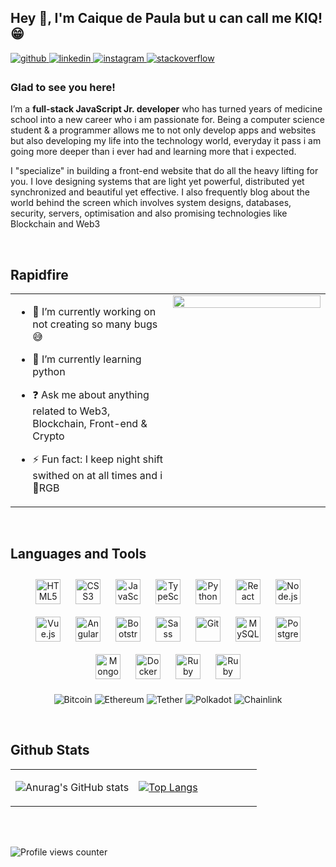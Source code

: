 ## Hey 👋, I'm Caique de Paula but u can call me KIQ! 😁  
  

<a href="https://github.com/devCaiquedePaula" target="_blank">
<img src=https://img.shields.io/badge/github-%2324292e.svg?&style=for-the-badge&logo=github&logoColor=white alt=github style="margin-bottom: 5px;" />
</a>
<a href="https://linkedin.com/in/caique-de-paula-nascimento-643252238/" target="_blank">
<img src=https://img.shields.io/badge/linkedin-%231E77B5.svg?&style=for-the-badge&logo=linkedin&logoColor=white alt=linkedin style="margin-bottom: 5px;" />
</a>
<a href="https://instagram.com/_caiquee_" target="_blank">
<img src=https://img.shields.io/badge/instagram-%23000000.svg?&style=for-the-badge&logo=instagram&logoColor=white alt=instagram style="margin-bottom: 5px;" />
</a>
<a href="https://stackoverflow.com/users/294026/caique-de-paula-nascimento" target="_blank">
<img src=https://img.shields.io/badge/stackoverflow-%23F28032.svg?&style=for-the-badge&logo=stackoverflow&logoColor=white alt=stackoverflow style="margin-bottom: 5px;" />
</a>  
  



### Glad to see you here!  
I’m a <strong>full-stack JavaScript Jr. developer</strong> who has turned years of medicine school into a new career who i am passionate for. Being a computer science student & a programmer allows me to not only develop apps and websites but also developing my life into the technology world, everyday it pass i am going more deeper than i ever had and learning more that i expected.

I "specialize" in building a front-end website that do all the heavy lifting for you. I love designing systems that are light yet powerful, distributed yet synchronized and beautiful yet effective. I also frequently blog about the world behind the screen which involves system designs, databases, security, servers, optimisation and also promising technologies like Blockchain and Web3  
  

<br/>  


## Rapidfire  
<table><tr><td valign="top" width="50%">

- 🔭 I’m currently working on not creating so many bugs 😅  
  

- 🌱 I’m currently learning python   
  

- ❓ Ask me about anything related to Web3, Blockchain,  Front-end & Crypto  
  

- ⚡ Fun fact: I keep night shift swithed on at all times and i 💚RGB  


</td><td valign="top" width="50%">

<div align="center">
<img src="https://rishavanand.github.io/static/images/greetings.gif" align="center" style="width: 100%" />
</div>  


</td></tr></table>  

<br/>  


## Languages and Tools  
<div align="center">
<img style="margin: 10px" src="https://profilinator.rishav.dev/skills-assets/html5-original-wordmark.svg" alt="HTML5" height="40" />
<img style="margin: 10px" src="https://profilinator.rishav.dev/skills-assets/css3-original-wordmark.svg" alt="CSS3" height="40" />
<img style="margin: 10px" src="https://profilinator.rishav.dev/skills-assets/javascript-original.svg" alt="JavaScript" height="40" />
<img style="margin: 10px" src="https://profilinator.rishav.dev/skills-assets/typescript-original.svg" alt="TypeScript" height="40" />
<img style="margin: 10px" src="https://profilinator.rishav.dev/skills-assets/python-original.svg" alt="Python" height="40" />
<img style="margin: 10px" src="https://profilinator.rishav.dev/skills-assets/react-original-wordmark.svg" alt="React" height="40" />
<img style="margin: 10px" src="https://profilinator.rishav.dev/skills-assets/nodejs-original-wordmark.svg" alt="Node.js" height="40" />
<img style="margin: 10px" src="https://profilinator.rishav.dev/skills-assets/vuejs-original-wordmark.svg" alt="Vue.js" height="40" />
<img style="margin: 10px" src="https://profilinator.rishav.dev/skills-assets/angularjs-original.svg" alt="Angular" height="40" />
<img style="margin: 10px" src="https://profilinator.rishav.dev/skills-assets/bootstrap-plain.svg" alt="Bootstrap" height="40" />
<img style="margin: 10px" src="https://profilinator.rishav.dev/skills-assets/sass-original.svg" alt="Sass" height="40" />
<img style="margin: 10px" src="https://profilinator.rishav.dev/skills-assets/git-scm-icon.svg" alt="Git" height="40" />
<img style="margin: 10px" src="https://profilinator.rishav.dev/skills-assets/mysql-original-wordmark.svg" alt="MySQL" height="40" />
<img style="margin: 10px" src="https://profilinator.rishav.dev/skills-assets/postgresql-original-wordmark.svg" alt="PostgreSQL" height="40" />
<img style="margin: 10px" src="https://profilinator.rishav.dev/skills-assets/mongodb-original-wordmark.svg" alt="MongoDB" height="40" /> 
<img style="margin: 10px" src="https://profilinator.rishav.dev/skills-assets/docker-original-wordmark.svg" alt="Docker" height="40" />       
<img style="margin: 10px" src="https://profilinator.rishav.dev/skills-assets/ruby-original-wordmark.svg" alt="Ruby" height="40" />    
<img style="margin: 10px" src="https://profilinator.rishav.dev/skills-assets/rails-original-wordmark.svg" alt="Ruby on Rails" height="40" /> 

![Bitcoin](https://img.shields.io/badge/Bitcoin-000?style=for-the-badge&logo=bitcoin&logoColor=white)
![Ethereum](https://img.shields.io/badge/Ethereum-3C3C3D?style=for-the-badge&logo=Ethereum&logoColor=white)
![Tether](https://img.shields.io/badge/tether-168363?style=for-the-badge&logo=tether&logoColor=white)
![Polkadot](https://img.shields.io/badge/polkadot-E6007A?style=for-the-badge&logo=polkadot&logoColor=white)
![Chainlink](https://img.shields.io/badge/Chainlink-375BD2?style=for-the-badge&logo=Chainlink&logoColor=white)

</div>  

<br/>  


## Github Stats  
<table><tr><td valign="right" width="50%">

![Anurag's GitHub stats](https://github-readme-stats.vercel.app/api?username=devCaiquedePaula&show_icons=true&theme=tokyonight)
</td><td valign="top" width="50%">

[![Top Langs](https://github-readme-stats.vercel.app/api/top-langs/?username=devCaiquedePaula&show_icons=true&theme=tokyonight)](https://github.com/devCaiquedePaula/github-readme-stats)


</td></tr></table>  


<br/>  

  

<br/>  

  ![Profile views counter](https://komarev.com/ghpvc/?username=devCaiquedePaula&&style=flat-square)
  

<br/>  


<br />

<!---
devCaiquedePaula/devCaiquedePaula is a ✨ special ✨ repository because its `README.md` (this file) appears on your GitHub profile.
You can click the Preview link to take a look at your changes.
--->
